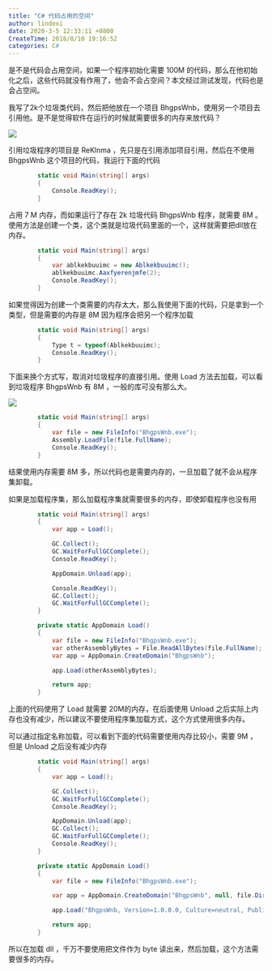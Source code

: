 ```yaml
---
title: "C# 代码占用的空间"
author: lindexi
date: 2020-3-5 12:33:11 +0800
CreateTime: 2018/8/10 19:16:52
categories: C#
---
```


是不是代码会占用空间，如果一个程序初始化需要 100M 的代码，那么在他初始化之后，这些代码就没有作用了，他会不会占空间？本文经过测试发现，代码也是会占空间。

<!--more-->


<!-- CreateTime:2018/8/10 19:16:52 -->


我写了2k个垃圾类代码，然后把他放在一个项目 BhgpsWnb，使用另一个项目去引用他。是不是觉得软件在运行的时候就需要很多的内存来放代码？

![](http://image.acmx.xyz/34fdad35-5dfe-a75b-2b4b-8c5e313038e2%2F20171212144236.jpg)

引用垃圾程序的项目是 ReKlnma ，先只是在引用添加项目引用，然后在不使用 BhgpsWnb 这个项目的代码，我运行下面的代码

```csharp
        static void Main(string[] args)
        {
            Console.ReadKey();
        }
```

占用 7 M 内存，而如果运行了存在 2k 垃圾代码 BhgpsWnb 程序，就需要 8M 。使用方法是创建一个类，这个类就是垃圾代码里面的一个，这样就需要把dll放在内存。

```csharp
        static void Main(string[] args)
        {
            var ablkekbuuimc = new Ablkekbuuimc();
            ablkekbuuimc.Aaxfyerenjmfe(2);
            Console.ReadKey();
        }
```

如果觉得因为创建一个类需要的内存太大，那么我使用下面的代码，只是拿到一个类型，但是需要的内存是 8M 因为程序会把另一个程序加载

```csharp
        static void Main(string[] args)
        {
            Type t = typeof(Ablkekbuuimc);
            Console.ReadKey();
        }

```

下面来换个方式写，取消对垃圾程序的直接引用。使用 Load 方法去加载，可以看到垃圾程序 BhgpsWnb 有 8M ，一般的库可没有那么大。

![](http://image.acmx.xyz/34fdad35-5dfe-a75b-2b4b-8c5e313038e2%2F2017121214470.jpg)

```csharp
        static void Main(string[] args)
        {
            var file = new FileInfo("BhgpsWnb.exe");
            Assembly.LoadFile(file.FullName);
            Console.ReadKey();
        }
```

结果使用内存需要 8M 多，所以代码也是需要内存的，一旦加载了就不会从程序集卸载。

如果是加载程序集，那么加载程序集就需要很多的内存，即使卸载程序也没有用

```csharp
        static void Main(string[] args)
        {
            var app = Load();

            GC.Collect();
            GC.WaitForFullGCComplete();
            Console.ReadKey();

            AppDomain.Unload(app);

            Console.ReadKey();
            GC.Collect();
            GC.WaitForFullGCComplete();
        }

        private static AppDomain Load()
        {
            var file = new FileInfo("BhgpsWnb.exe");
            var otherAssemblyBytes = File.ReadAllBytes(file.FullName);
            var app = AppDomain.CreateDomain("BhgpsWnb");

            app.Load(otherAssemblyBytes);

            return app;
        }
```

上面的代码使用了 Load 就需要 20M的内存，在后面使用 Unload 之后实际上内存也没有减少，所以建议不要使用程序集加载方式，这个方式使用很多内存。

可以通过指定名称加载，可以看到下面的代码需要使用内存比较小，需要 9M ，但是 Unload 之后没有减少内存

```csharp
        static void Main(string[] args)
        {
            var app = Load();

            GC.Collect();
            GC.WaitForFullGCComplete();
            Console.ReadKey();

            AppDomain.Unload(app);
            GC.Collect();
            GC.WaitForFullGCComplete();
            Console.ReadKey();
        }

        private static AppDomain Load()
        {
            var file = new FileInfo("BhgpsWnb.exe");

            var app = AppDomain.CreateDomain("BhgpsWnb", null, file.DirectoryName, file.DirectoryName, false);

            app.Load("BhgpsWnb, Version=1.0.0.0, Culture=neutral, PublicKeyToken=null");

            return app;
        }
```

所以在加载 dll ，千万不要使用把文件作为 byte 读出来，然后加载，这个方法需要很多的内存。


